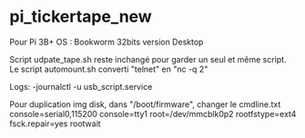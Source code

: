 # pi_tickertape_new
Pour Pi 3B+
OS : Bookworm 32bits version Desktop

Script udpate_tape.sh reste inchangé pour garder un seul et même script.
Le script automount.sh converti "telnet" en "nc -q 2"

Logs:
-journalctl -u usb_script.service

Pour duplication img disk, dans "/boot/firmware", changer le cmdline.txt
console=serial0,115200 console=tty1 root=/dev/mmcblk0p2 rootfstype=ext4 fsck.repair=yes rootwait



